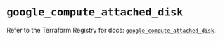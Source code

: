 # `google_compute_attached_disk`

Refer to the Terraform Registry for docs: [`google_compute_attached_disk`](https://registry.terraform.io/providers/hashicorp/google/6.38.0/docs/resources/compute_attached_disk).
